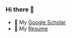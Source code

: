 ### Hi there 👋

- 📝 My [Google Scholar](https://scholar.google.com.tw/citations?hl=zh-TW&user=EfBxA9gAAAAJ)
- 📃 My [Resume](https://resume.io/r/O2W14U10a)
<!--
**Gray-Tu/Gray-Tu** is a ✨ _special_ ✨ repository because its `README.md` (this file) appears on your GitHub profile.

Here are some ideas to get you started:

- 🔭 I’m currently working on ...
- 🌱 I’m currently learning ...
- 👯 I’m looking to collaborate on ...
- 🤔 I’m looking for help with ...
- 💬 Ask me about ...
- 📫 How to reach me: ...
- 😄 Pronouns: ...
- ⚡ Fun fact: ...
-->

